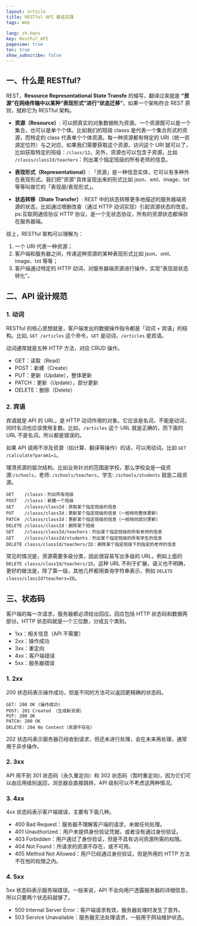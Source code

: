 ```yaml
---
layout: article
title: RESTful API 最佳实践
tags: Web
 
lang: zh-Hans
key: RestFul_API
pageview: true
toc: true
show_subscribe: false
---
```


## 一、什么是 RESTful?

REST，**Resource Representational State Transfe** 的缩写，翻译过来就是 **“资源”在网络传输中以某种“表现形式”进行“状态迁移”**。如果一个架构符合 REST 原则，就称它为 RESTful 架构。

- **资源（Resource）**: 可以把真实的对象数据称为资源。一个资源既可以是一个集合，也可以是单个个体。比如我们的班级 classs 是代表一个集合形式的资源，而特定的 class 代表单个个体资源。每一种资源都有特定的 URI（统一资源定位符）与之对应，如果我们需要获取这个资源，访问这个 URI 就可以了，比如获取特定的班级：`/class/12`。另外，资源也可以包含子资源，比如 `/classs/classId/teachers`：列出某个指定班级的所有老师的信息。

- **表现形式（Representational）**: 「资源」是一种信息实体，它可以有多种外在表现形式。我们把"资源"具体呈现出来的形式比如 json、xml、image、txt 等等叫做它的「表现层/表现形式」。

- **状态转移（State Transfer）**: REST 中的状态转移更多地描述的服务器端资源的状态，比如通过增删改查（通过 HTTP 动词实现）引起资源状态的改变。ps:互联网通信协议 HTTP 协议，是一个无状态协议，所有的资源状态都保存在服务器端。

综上，RESTful 架构可以理解为：

1. 一个 URI 代表一种资源；
2. 客户端和服务器之间，传递这种资源的某种表现形式比如 json、xml、image、txt 等等；
3. 客户端通过特定的 HTTP 动词，对服务器端资源进行操作，实现"表现层状态转化"。

## 二、API 设计规范

### 1. 动词

RESTful 的核心思想就是，客户端发出的数据操作指令都是「动词 + 宾语」的结构。比如, `GET /articles` 这个命令，`GET` 是动词，`/articles` 是宾语。

动词通常就是五种 HTTP 方法，对应 CRUD 操作。

- GET：读取（Read）
- POST：新建（Create）
- PUT：更新（Update），整体更新
- PATCH：更新（Update），部分更新
- DELETE：删除（Delete）

### 2. 宾语

宾语就是 API 的 URL，是 HTTP 动词作用的对象。它应该是名词，不能是动词，同时名词也应该使用复数。比如，`/articles` 这个 URL 就是正确的，而下面的 URL 不是名词，所以都是错误的。

如果 API 调用不涉及资源（如计算、翻译等操作）的话，可以用动词。比如 `GET /calculate?param1=1`。

理清资源的层次结构，比如业务针对的范围是学校，那么学校会是一级资源:`/schools`，老师: `/schools/teachers`，学生: `/schools/students` 就是二级资源。

```
GET    /classs：列出所有班级
POST   /classs：新建一个班级
GET    /classs/classId：获取某个指定班级的信息
PUT    /classs/classId：更新某个指定班级的信息（一般倾向整体更新）
PATCH  /classs/classId：更新某个指定班级的信息（一般倾向部分更新）
DELETE /classs/classId：删除某个班级
GET    /classs/classId/teachers：列出某个指定班级的所有老师的信息
GET    /classs/classId/students：列出某个指定班级的所有学生的信息
DELETE classs/classId/teachers/ID：删除某个指定班级下的指定的老师的信息
```

常见的情况是，资源需要多级分类，因此很容易写出多级的 URL，例如上面的 `DELETE classs/classId/teachers/ID`，这种 URL 不利于扩展，语义也不明确，更好的做法是，除了第一级，其他几杯都用查询字符串表示，例如 `DELETE classs/classId?teachers=ID`。


## 三、状态码

客户端的每一次请求，服务器都必须给出回应。回应包括 HTTP 状态码和数据两部分。HTTP 状态码就是一个三位数，分成五个类别。

- 1xx：相关信息（API 不需要）
- 2xx：操作成功
- 3xx：重定向
- 4xx：客户端错误
- 5xx：服务器错误

### 1. 2xx

200 状态码表示操作成功，但是不同的方法可以返回更精确的状态码。

```
GET: 200 OK (操作成功)
POST: 201 Created （生成新资源）
PUT: 200 OK
PATCH: 200 OK
DELETE: 204 No Content（资源不存在）
```

202 状态吗表示服务器已经收到请求，但还未进行处理，会在未来再处理，通常用于异步操作。

### 2. 3xx

API 用不到 301 状态码（永久重定向）和 302 状态码（暂时重定向)，因为它们可以由应用级别返回，浏览器会直接跳转，API 级别可以不考虑这两种情况。

### 3. 4xx

4xx 状态码表示客户端错误，主要有下面几种。

- 400 Bad Request：服务器不理解客户端的请求，未做任何处理。
- 401 Unauthorized：用户未提供身份验证凭据，或者没有通过身份验证。
- 403 Forbidden：用户通过了身份验证，但是不具有访问资源所需的权限。
- 404 Not Found：所请求的资源不存在，或不可用。
- 405 Method Not Allowed：用户已经通过身份验证，但是所用的 HTTP 方法不在他的权限之内。

### 4. 5xx

5xx 状态码表示服务端错误。一般来说，API 不会向用户透露服务器的详细信息，所以只要两个状态码就够了。

- 500 Internal Server Error：客户端请求有效，服务器处理时发生了意外。
- 503 Service Unavailable：服务器无法处理请求，一般用于网站维护状态。